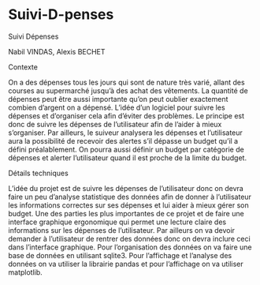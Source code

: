 # Suivi-D-penses
Suivi Dépenses

Nabil VINDAS, Alexis BECHET


Contexte

On a des dépenses tous les jours qui sont de nature très varié, allant des courses au supermarché jusqu’à des achat des vêtements. La quantité de dépenses peut être aussi importante qu’on peut oublier exactement combien d’argent on a dépensé. L’idée d’un logiciel pour suivre les dépenses et d’organiser cela afin d’éviter des problèmes.
Le principe est donc de suivre les dépenses de l’utilisateur afin de l’aider à mieux s’organiser. Par ailleurs, le suiveur analysera les dépenses et l’utilisateur aura la possibilité de recevoir des alertes s’il dépasse un budget qu’il a défini préalablement. On pourra aussi définir un budget par catégorie de dépenses et alerter l’utilisateur quand il est proche de la limite du budget.


Détails techniques

L’idée du projet est de suivre les dépenses de l’utilisateur donc on devra faire un peu d’analyse statistique des données afin de donner à l’utilisateur les informations correctes sur ses dépenses et lui aider à mieux gérer son budget. 
Une des parties les plus importantes de ce projet et de faire une interface graphique ergonomique qui permet une lecture claire des informations sur les dépenses de l’utilisateur. Par ailleurs on va devoir demander à l’utilisateur de rentrer des données donc on devra inclure ceci dans l’interface graphique.
Pour l’organisation des données on va faire une base de données en utilisant sqlite3. Pour l’affichage et l’analyse des données on va utiliser la librairie pandas et pour l’affichage on va utiliser matplotlib. 
